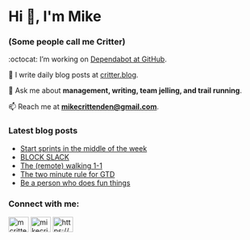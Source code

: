 # Hi 👋, I'm Mike
### (Some people call me Critter)

:octocat: I’m working on [Dependabot at GitHub](https://github.com/features/security).

📝 I write daily blog posts at [critter.blog](https://critter.blog).

💬 Ask me about **management, writing, team jelling, and trail running**.

📫 Reach me at **mikecrittenden@gmail.com**.

### Latest blog posts
<!-- BLOG-POST-LIST:START -->
- [Start sprints in the middle of the week](https://critter.blog/2023/05/29/start-sprints-in-the-middle-of-the-week/)
- [BLOCK SLACK](https://critter.blog/2023/05/26/block-slack/)
- [The &lpar;remote&rpar; walking 1-1](https://critter.blog/2023/05/25/the-remote-walking-1-1/)
- [The two minute rule for GTD](https://critter.blog/2023/05/24/the-two-minute-rule-for-gtd/)
- [Be a person who does fun things](https://critter.blog/2023/05/23/be-a-person-who-does-fun-things/)
<!-- BLOG-POST-LIST:END -->

<h3 align="left">Connect with me:</h3>
<p align="left">
<a href="https://twitter.com/mcrittenden" target="blank"><img align="center" src="https://raw.githubusercontent.com/rahuldkjain/github-profile-readme-generator/master/src/images/icons/Social/twitter.svg" alt="mcrittenden" height="30" width="40" /></a>
<a href="https://linkedin.com/in/mikecrittenden" target="blank"><img align="center" src="https://raw.githubusercontent.com/rahuldkjain/github-profile-readme-generator/master/src/images/icons/Social/linked-in-alt.svg" alt="mikecrittenden" height="30" width="40" /></a>
<a href="https://critter.blog/feed/" target="blank"><img align="center" src="https://raw.githubusercontent.com/rahuldkjain/github-profile-readme-generator/master/src/images/icons/Social/rss.svg" alt="https://critter.blog/feed/" height="30" width="40" /></a>
</p>

